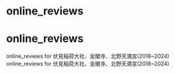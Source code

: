 # online_reviews
# online_reviews
online_reviews for 伏見稲荷大社、金閣寺、北野天満宮(2018~2024)
online_reviews for 伏見稲荷大社、金閣寺、北野天満宮(2018~2024)

